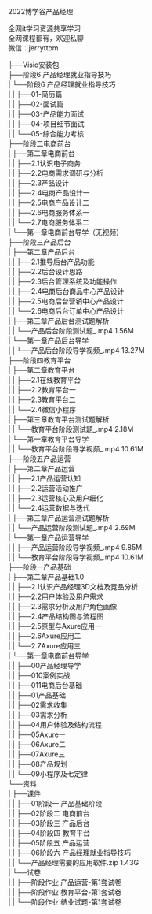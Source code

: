 2022博学谷产品经理

全网it学习资源共享学习<br>全网课程都有，欢迎私聊<br>微信：jerryttom<br>

├──Visio安装包<br> ├──阶段6 产品经理就业指导技巧<br> | └──阶段6 产品经理就业指导技巧<br> | | ├──01-简历篇<br> | | ├──02-面试篇<br> | | ├──03-产品能力面试<br> | | ├──04-项目细节面试<br> | | └──05-综合能力考核<br> ├──阶段二电商前台<br> | ├──第二章电商前台<br> | | ├──2.1认识电子商务<br> | | ├──2.2电商需求调研与分析<br> | | ├──2.3产品设计<br> | | ├──2.4电商产品设计一<br> | | ├──2.5电商产品设计二<br> | | ├──2.6电商服务体系一<br> | | └──2.7电商服务体系二<br> | └──第一章电商前台导学（无视频）<br> ├──阶段三产品后台<br> | ├──第二章产品后台<br> | | ├──2.1推导后台产品功能<br> | | ├──2.2后台设计思路<br> | | ├──2.3后台管理系统及功能操作<br> | | ├──2.4电商后台商品中心产品设计<br> | | ├──2.5电商后台营销中心产品设计<br> | | └──2.6电商后台订单中心产品设计<br> | ├──第三章产品后台测试题解析<br> | | └──产品后台阶段测试题_.mp4 1.56M<br> | └──第一章产品后台导学<br> | | └──产品后台阶段导学视频_.mp4 13.27M<br> ├──阶段四教育平台<br> | ├──第二章教育平台<br> | | ├──2.1在线教育平台<br> | | ├──2.2教育平台一<br> | | ├──2.3教育平台二<br> | | └──2.4微信小程序<br> | ├──第三章教育平台测试题解析<br> | | └──教育平台阶段测试题_.mp4 2.18M<br> | └──第一章教育平台导学<br> | | └──教育平台阶段导学视频_.mp4 10.61M<br> ├──阶段五产品运营<br> | ├──第二章产品运营<br> | | ├──2.1产品运营认知<br> | | ├──2.2运营活动推广<br> | | ├──2.3运营核心及用户细化<br> | | └──2.4运营数据与迭代<br> | ├──第三章产品运营测试题解析<br> | | └──产品运营阶段测试题_.mp4 2.69M<br> | └──第一章产品运营导学<br> | | ├──产品运营阶段导学视频_.mp4 9.85M<br> | | └──教育平台阶段导学视频_.mp4 10.61M<br> ├──阶段一产品基础<br> | ├──第二章产品基础1.0<br> | | ├──2.1认识产品经理3D文档及竞品分析<br> | | ├──2.2用户体验及用户需求<br> | | ├──2.3需求分析及用户角色画像<br> | | ├──2.4产品结构图与流程图<br> | | ├──2.5原型与Axure应用一<br> | | ├──2.6Axure应用二<br> | | └──2.7Axure应用三<br> | └──第一章电商前台导学<br> | | ├──00产品经理导学<br> | | ├──010案例实战<br> | | ├──011电商后台基础<br> | | ├──01产品基础<br> | | ├──02需求收集<br> | | ├──03需求分析<br> | | ├──04用户体验及结构流程<br> | | ├──05Axure一<br> | | ├──06Axure二<br> | | ├──07Axure三<br> | | ├──08产品规划<br> | | └──09小程序及七定律<br> └──资料<br> | ├──课件<br> | | ├──01阶段一 产品基础阶段<br> | | ├──02阶段二 电商前台<br> | | ├──03阶段三 产品后台<br> | | ├──04阶段四 教育平台<br> | | ├──05阶段五 产品运营<br> | | ├──06阶段六 产品经理就业指导技巧<br> | | └──产品经理需要的应用软件.zip 1.43G<br> | └──试卷<br> | | ├──阶段作业 产品运营-第1套试卷<br> | | ├──阶段作业 教育平台-第1套试卷<br> | | └──阶段作业 结业试题-第1套试卷